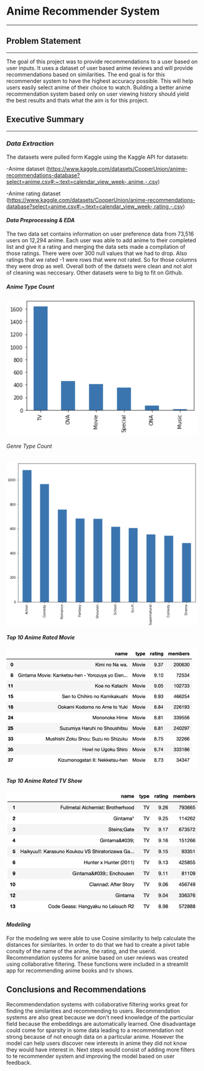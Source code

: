 
# Anime Recommender System
---

## Problem Statement
---
The goal of this project was to provide recommendations to a user based on user inputs. It uses a dataset of user based anime reviews and will provide recommendations based on similarities. The end goal is for this recommender system to have the highest accuracy possible. This will help users easily select anime of their choice to watch. Building a better anime recommendation system based only on user viewing history should yield the best results and thats what the aim is for this project.

## Executive Summary
---
### *Data Extraction*

The datasets were pulled form Kaggle using the Kaggle API for datasets:

-Anime dataset
(https://www.kaggle.com/datasets/CooperUnion/anime-recommendations-database?select=anime.csv#:~:text=calendar_view_week-,anime,-.csv)

-Anime rating dataset
(https://www.kaggle.com/datasets/CooperUnion/anime-recommendations-database?select=anime.csv#:~:text=calendar_view_week-,rating,-.csv)

#### *Data Preprocessing & EDA*

The two data set contains information on user preference data from 73,516 users on 12,294 anime. Each user was able to add anime to their completed list and give it a rating and merging the data sets made a compilation of those ratings. There were over 300 null values that we had to drop. Also ratings that we rated -1 were rows that were not rated. So for those columns they were drop as well. Overall both of the datsets were clean and not alot of cleaning was neccesary. Other datasets were to big to fit on Github.

##### Anime Type Count
![count](./vizualizations/movietypes.png)

###### Genre Type Count
![count](./vizualizations/generetypes.png)

##### Top 10 Anime Rated Movie
![count](./vizualizations/top10movie.png)

##### Top 10 Anime Rated TV Show
![count](./vizualizations/top10tv.png)


#### *Modeling*

For the modeling we were able to use Cosine similarity to help calculate the distances for similarites. In order to do that we had to create a pivot table consity of the name of the anime, the rating, and the userid. Recommendation systems for anime based on user reviews was created using collaborative filtering. These functions were included in a streamlit app for recommending anime books and tv shows.

## Conclusions and Recommendations

Recommendendation systems with collaborative filtering works great for finding the similarities and recommending to users. Recommendation systems are also great because we don't need knowledge of the particular field because the embeddings are automatically learned. One disadvantage could come for sparsity in some data leading to a recommendation not strong because of not enough data on a particular anime. However the model can help users discover new interests in anime they did not know they would have interest in. Next steps would consist of adding more filters to te recommender system and improving the model based on user feedback. 